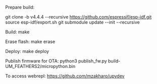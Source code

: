 Prepare build:

git clone -b v4.4.4 --recursive https://github.com/espressif/esp-idf.git
source esp-idf/export.sh
git submodule update --init --recursive

Build:
make

Erase flash:
make erase

Deploy:
make deploy

Publish firmware for OTA:
python3 publish_fw.py  build-UM_FEATHERS2/micropython.bin 

To access webrepl:
https://github.com/mzakharo/upydev

